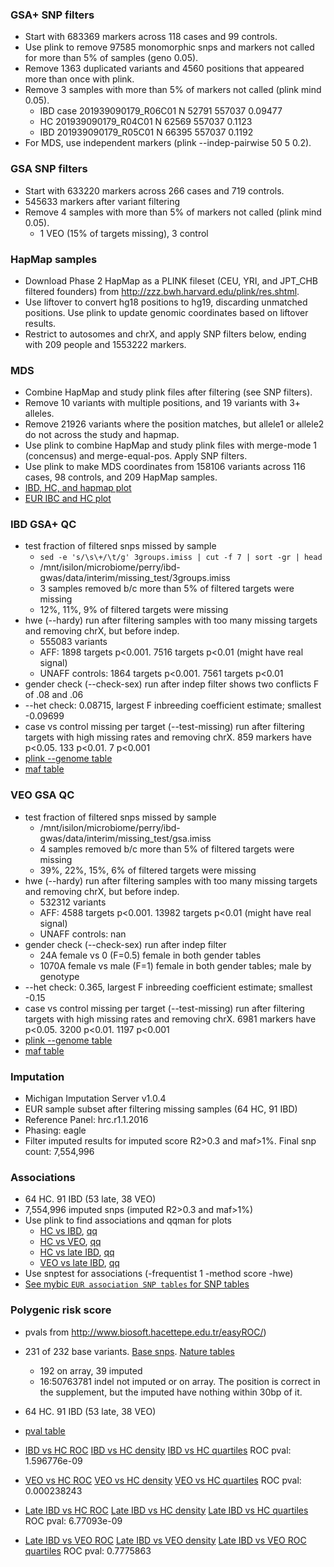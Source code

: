 ### GSA+ SNP filters
* Start with 683369 markers across 118 cases and 99 controls. 
* Use plink to remove 97585 monomorphic snps and markers not called for more than 5% of samples (geno 0.05). 
* Remove 1363 duplicated variants and 4560 positions that appeared more than once with plink.
* Remove 3 samples with more than 5% of markers not called (plink mind 0.05).
    *   IBD case 201939090179_R06C01          N    52791   557037  0.09477
    *   HC 201939090179_R04C01          N    62569   557037   0.1123
    *   IBD 201939090179_R05C01          N    66395   557037   0.1192
* For MDS, use independent markers (plink --indep-pairwise 50 5 0.2).

### GSA SNP filters
* Start with 633220 markers across 266 cases and 719 controls.
* 545633 markers after variant filtering
* Remove 4 samples with more than 5% of markers not called (plink mind 0.05).
    * 1 VEO (15% of targets missing), 3 control

### HapMap samples
* Download Phase 2 HapMap as a PLINK fileset (CEU, YRI, and JPT_CHB filtered founders) from http://zzz.bwh.harvard.edu/plink/res.shtml.
* Use liftover to convert hg18 positions to hg19, discarding unmatched positions. Use plink to update genomic coordinates based on liftover results.
* Restrict to autosomes and chrX, and apply SNP filters below, ending with 209 people and 1553222 markers.

### MDS
* Combine HapMap and study plink files after filtering (see SNP filters). 
* Remove 10 variants with multiple positions, and 19 variants with 3+ alleles.
* Remove 21926 variants where the position matches, but allele1 or allele2 do not across the study and hapmap.
* Use plink to combine HapMap and study plink files with merge-mode 1 (concensus) and merge-equal-pos. Apply SNP filters.
* Use plink to make MDS coordinates from 158106 variants across 116 cases, 98 controls, and 209 HapMap samples.
* [IBD, HC, and hapmap plot](plots/hapmap_mds.png)
* [EUR IBC and HC plot](plots/eur_mds.png)

### IBD GSA+ QC
* test fraction of filtered snps missed by sample
    * `sed -e 's/\s\+/\t/g' 3groups.imiss | cut -f 7 | sort -gr | head`
    * /mnt/isilon/microbiome/perry/ibd-gwas/data/interim/missing_test/3groups.imiss
    * 3 samples removed b/c more than 5% of filtered targets were missing
    * 12%, 11%, 9% of filtered targets were missing
* hwe (--hardy) run after filtering samples with too many missing targets and removing chrX, but before indep. 
    * 555083 variants
    * AFF: 1898 targets p<0.001. 7516 targets p<0.01 (might have real signal)
    * UNAFF controls: 1864 targets p<0.001. 7561 targets p<0.01
* gender check (--check-sex) run after indep filter shows two conflicts F of .08 and .06
* --het check: 0.08715, largest F inbreeding coefficient estimate; smallest -0.09699
* case vs control missing per target (--test-missing) run after filtering targets with high missing rates and removing chrX. 859 markers have p<0.05. 133 p<0.01. 7 p<0.001
* [plink --genome table](https://docs.google.com/spreadsheets/d/1CFsaf5nz1TcppBgqOd4VkWKGRO2t1xmxFcfQC6oYsjw/edit#gid=1911340057)
* [maf table](tables/maf.md)

### VEO GSA QC
* test fraction of filtered snps missed by sample
    * /mnt/isilon/microbiome/perry/ibd-gwas/data/interim/missing_test/gsa.imiss
    * 4 samples removed b/c more than 5% of filtered targets were missing
    * 39%, 22%, 15%, 6% of filtered targets were missing
* hwe (--hardy) run after filtering samples with too many missing targets and removing chrX, but before indep.
    * 532312 variants
    * AFF: 4588 targets p<0.001. 13982 targets p<0.01 (might have real signal)
    * UNAFF controls: nan
* gender check (--check-sex) run after indep filter
    * 24A female vs 0 (F=0.5) female in both gender tables
    * 1070A female vs male (F=1) female in both gender tables; male by genotype
* --het check: 0.365, largest F inbreeding coefficient estimate; smallest -0.15
* case vs control missing per target (--test-missing) run after filtering targets with high missing rates and removing chrX. 6981 markers have p<0.05. 3200 p<0.01. 1197 p<0.001
* [plink --genome table](https://docs.google.com/spreadsheets/d/1QK4bAMm4bZqctnldZjs5Jwbs1MiOqzWwflRetY1-RW0/edit#gid=301566719)
* [maf table](tables/gsa.maf.md)
    
### Imputation
* Michigan Imputation Server v1.0.4
* EUR sample subset after filtering missing samples (64 HC, 91 IBD)
* Reference Panel: hrc.r1.1.2016
* Phasing: eagle
* Filter imputed results for imputed score R2>0.3 and maf>1%. Final snp count: 7,554,996

### Associations
* 64 HC. 91 IBD (53 late, 38 VEO)
* 7,554,996 imputed snps (imputed R2>0.3 and maf>1%)
* Use plink to find associations and qqman for plots
    * [HC vs IBD](plots/manhattan.all.png), [qq](plots/qq.all.png)
    * [HC vs VEO](plots/manhattan.early.png), [qq](plots/qq.early.png)
    * [HC vs late IBD](plots/manhattan.late.png), [qq](plots/qq.late.png)
    * [VEO vs late IBD](plots/manhattan.ibd_all.png), [qq](plots/qq.ibd_all.png)
* Use snptest for associations (-frequentist 1 -method score -hwe)    
* [See mybic `EUR association SNP tables` for SNP tables](http://mybic.chop.edu/labs/devoto_lab/ibd-gwas/)

### Polygenic risk score
* pvals from http://www.biosoft.hacettepe.edu.tr/easyROC/)
* 231 of 232 base variants. [Base snps](https://www.ncbi.nlm.nih.gov/pmc/articles/PMC4881818/). [Nature tables](https://www.nature.com/articles/ng.3359#supplementary-information)
    * 192 on array, 39 imputed
    * 16:50763781 indel not imputed or on array. The position is correct in the supplement, but the imputed have nothing within 30bp of it.

* 64 HC. 91 IBD (53 late, 38 VEO)
* [pval table](tables/prs.md)
* [IBD vs HC ROC](plots/all.eur.prs.roc.png) [IBD vs HC density](plots/all.eur.prs.density.png) [IBD vs HC quartiles](plots/all.eur.prs.quartiles.png) ROC pval: 1.596776e-09
* [VEO vs HC ROC](plots/early.eur.prs.roc.png) [VEO vs HC density](plots/early.eur.prs.density.png) [VEO vs HC quartiles](plots/early.eur.prs.quartiles.png) ROC pval: 0.000238243
* [Late IBD vs HC ROC](plots/late.eur.prs.roc.png) [Late IBD vs HC density](plots/late.eur.prs.density.png) [Late IBD vs HC quartiles](plots/late.eur.prs.quartiles.png) ROC pval: 6.77093e-09
* [Late IBD vs VEO ROC](plots/ibd_all.eur.prs.roc.png) [Late IBD vs VEO density](plots/ibd_all.eur.prs.density.png) [Late IBD vs VEO ROC quartiles](plots/ibd_all.eur.prs.quartiles.png) ROC pval: 	0.7775863
